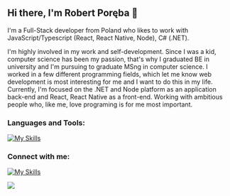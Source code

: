 ## Hi there, I'm Robert Poręba 👋

I'm a Full-Stack developer from Poland who likes to work with JavaScript/Typescript (React, React Native, Node), C# (.NET).

I'm highly involved in my work and self-development. Since I was a kid, computer science has been my passion, that's why I graduated BE in university and I'm pursuing to graduate MSng in computer science. I worked in a few different programming fields, which let me know web development is most interesting for me and I want to do this in my life. Currently, I'm focused on the .NET and Node platform as an application back-end and React, React Native as a front-end. Working with ambitious people who, like me, love programing is for me most important.


### Languages and Tools:

[![My Skills](https://skillicons.dev/icons?i=js,cs,html,css,sass,materialui,react,redux,dotnet,nodejs,nestjs,androidstudio,firebase,postgres,postman,git,github,docker,vscode&perline=20)](https://github.com/robertporeba/robertporeba)

### Connect with me:

[![My Skills](https://skillicons.dev/icons?i=linkedin&perline=20)](https://www.linkedin.com/in/robertporeba/)

<!--
**robertporeba/robertporeba** is a ✨ _special_ ✨ repository because its `README.md` (this file) appears on your GitHub profile.

Here are some ideas to get you started:

- 🔭 I’m currently working on ...
- 🌱 I’m currently learning ...
- 👯 I’m looking to collaborate on ...
- 🤔 I’m looking for help with ...
- 💬 Ask me about ...
- 📫 How to reach me: ...
- 😄 Pronouns: ...
- ⚡ Fun fact: ...
-->

![](https://komarev.com/ghpvc/?username=robertporeba&color=green)
